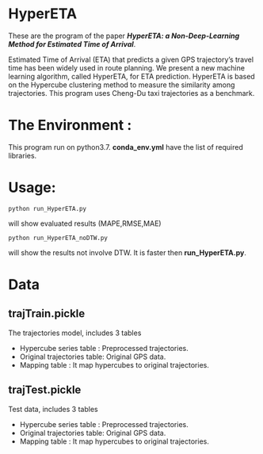 # HyperETA

These are the program of the paper ***HyperETA: a Non-Deep-Learning Method for Estimated Time of Arrival***. 

Estimated Time of Arrival (ETA) that predicts a given GPS trajectory’s travel time has been widely used in route planning. 
We present a new machine learning algorithm, called HyperETA, for ETA prediction.
HyperETA is based on the Hypercube clustering method to measure the similarity among trajectories.
This program uses Cheng-Du taxi trajectories as a benchmark.

# The Environment :

This program run on python3.7. 
**conda_env.yml** have the list of required libraries.

# Usage:

```
python run_HyperETA.py
```
will show evaluated results (MAPE,RMSE,MAE)

```
python run_HyperETA_noDTW.py
```
will show the results not involve DTW. It is faster then **run_HyperETA.py**.

# Data

## trajTrain.pickle

The trajectories model, includes 3 tables
* Hypercube series table : Preprocessed trajectories.
* Original trajectories table: Original GPS data.
* Mapping table : It map hypercubes to original trajectories.

## trajTest.pickle

Test data, includes 3 tables
* Hypercube series table : Preprocessed trajectories.
* Original trajectories table: Original GPS data.
* Mapping table : It map hypercubes to original trajectories.

